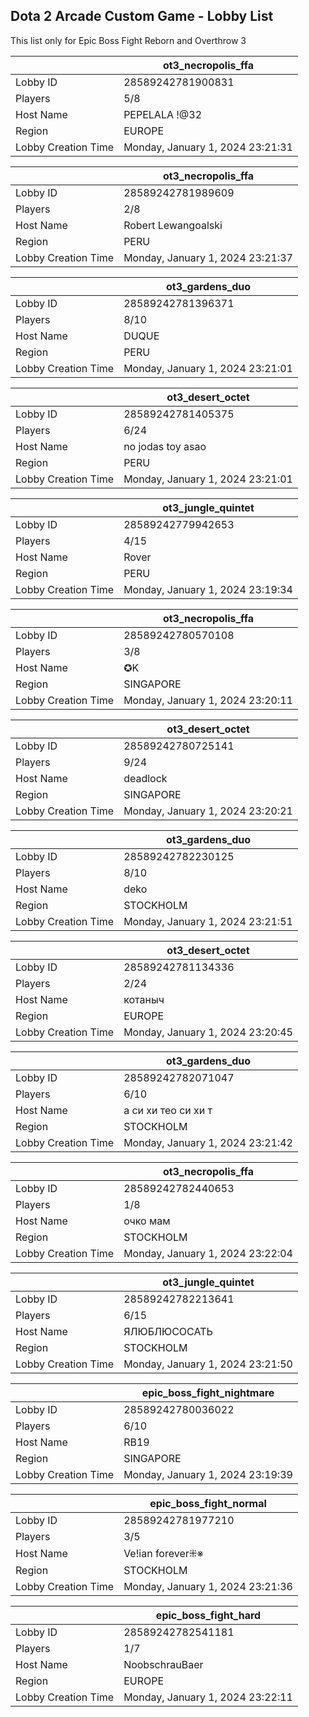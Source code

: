 ## Dota 2 Arcade Custom Game - Lobby List

This list only for Epic Boss Fight Reborn and Overthrow 3

|  | ot3_necropolis_ffa |
| ------ | ------ |
| Lobby ID | 28589242781900831 |
| Players | 5/8 |
| Host Name | PEPELALA !@32 |
| Region | EUROPE |
| Lobby Creation Time | Monday, January 1, 2024 23:21:31 |


|  | ot3_necropolis_ffa |
| ------ | ------ |
| Lobby ID | 28589242781989609 |
| Players | 2/8 |
| Host Name | Robert Lewangoalski |
| Region | PERU |
| Lobby Creation Time | Monday, January 1, 2024 23:21:37 |


|  | ot3_gardens_duo |
| ------ | ------ |
| Lobby ID | 28589242781396371 |
| Players | 8/10 |
| Host Name | DUQUE |
| Region | PERU |
| Lobby Creation Time | Monday, January 1, 2024 23:21:01 |


|  | ot3_desert_octet |
| ------ | ------ |
| Lobby ID | 28589242781405375 |
| Players | 6/24 |
| Host Name | no jodas toy asao |
| Region | PERU |
| Lobby Creation Time | Monday, January 1, 2024 23:21:01 |


|  | ot3_jungle_quintet |
| ------ | ------ |
| Lobby ID | 28589242779942653 |
| Players | 4/15 |
| Host Name | Rover |
| Region | PERU |
| Lobby Creation Time | Monday, January 1, 2024 23:19:34 |


|  | ot3_necropolis_ffa |
| ------ | ------ |
| Lobby ID | 28589242780570108 |
| Players | 3/8 |
| Host Name | ✪K |
| Region | SINGAPORE |
| Lobby Creation Time | Monday, January 1, 2024 23:20:11 |


|  | ot3_desert_octet |
| ------ | ------ |
| Lobby ID | 28589242780725141 |
| Players | 9/24 |
| Host Name | deadlock |
| Region | SINGAPORE |
| Lobby Creation Time | Monday, January 1, 2024 23:20:21 |


|  | ot3_gardens_duo |
| ------ | ------ |
| Lobby ID | 28589242782230125 |
| Players | 8/10 |
| Host Name | deko |
| Region | STOCKHOLM |
| Lobby Creation Time | Monday, January 1, 2024 23:21:51 |


|  | ot3_desert_octet |
| ------ | ------ |
| Lobby ID | 28589242781134336 |
| Players | 2/24 |
| Host Name | котаныч |
| Region | EUROPE |
| Lobby Creation Time | Monday, January 1, 2024 23:20:45 |


|  | ot3_gardens_duo |
| ------ | ------ |
| Lobby ID | 28589242782071047 |
| Players | 6/10 |
| Host Name | а си хи тео си хи т |
| Region | STOCKHOLM |
| Lobby Creation Time | Monday, January 1, 2024 23:21:42 |


|  | ot3_necropolis_ffa |
| ------ | ------ |
| Lobby ID | 28589242782440653 |
| Players | 1/8 |
| Host Name | очко мам |
| Region | STOCKHOLM |
| Lobby Creation Time | Monday, January 1, 2024 23:22:04 |


|  | ot3_jungle_quintet |
| ------ | ------ |
| Lobby ID | 28589242782213641 |
| Players | 6/15 |
| Host Name | ЯЛЮБЛЮСОСАТЬ |
| Region | STOCKHOLM |
| Lobby Creation Time | Monday, January 1, 2024 23:21:50 |


|  | epic_boss_fight_nightmare |
| ------ | ------ |
| Lobby ID | 28589242780036022 |
| Players | 6/10 |
| Host Name | RB19 |
| Region | SINGAPORE |
| Lobby Creation Time | Monday, January 1, 2024 23:19:39 |


|  | epic_boss_fight_normal |
| ------ | ------ |
| Lobby ID | 28589242781977210 |
| Players | 3/5 |
| Host Name | Ve!ian forever⁜※ |
| Region | STOCKHOLM |
| Lobby Creation Time | Monday, January 1, 2024 23:21:36 |


|  | epic_boss_fight_hard |
| ------ | ------ |
| Lobby ID | 28589242782541181 |
| Players | 1/7 |
| Host Name | NoobschrauBaer |
| Region | EUROPE |
| Lobby Creation Time | Monday, January 1, 2024 23:22:11 |


